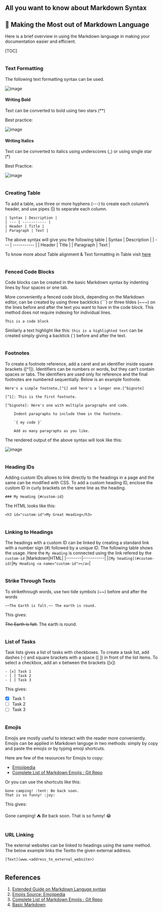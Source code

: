 ## All you want to know about Markdown Syntax

## :tada: Making the Most out of Markdown Language
Here is a brief overview in using the Markdown language in making your documentation easier and efficient. 

[TOC]
#
### Text Formatting <a name="textformatting"></a>

The following text formatting syntax can be used.

![image](uploads/110338e87417a16911018d975d54a4bc/image.png)

#### Writing Bold
 Text can be converted to bold using two stars (**)

Best practice: 

 ![image](uploads/9b4af67d1da930c3ffba0543574be105/image.png)

#### Writing Italics
Text can be converted to italics using underscores (_) or using single star (*)

Best Practice:

![image](uploads/bf604d0e2ae7a6ffc00967c0668f7611/image.png)

#
### Creating Table <a name="creatingTable"></a>
To add a table, use three or more hyphens (---) to create each column’s header, and use pipes (|) to separate each column. 

    | Syntax | Description |
    | --- | ----------- |
    | Header | Title |
    | Paragraph | Text |

The above syntax will give you the following table
| Syntax | Description |
| --- | ----------- |
| Header | Title |
| Paragraph | Text |

To know more about Table alignment & Text formatting in Table visit [here](https://www.markdownguide.org/extended-syntax/#alignment)

#
### Fenced Code Blocks <a name="fencedCode"></a>
Code blocks can be created in the basic Markdown syntax by indenting lines by four spaces or one tab. 

More conveniently a fenced code block, depending on the Markdown  editor, can be created by using three backticks (```) or three tildes (~~~) on the lines before and after the text you want to have in the code block. This method does not require indexing for individual lines.

``` 
This is a code block
```

Similarly a text highlight like this: `this is a highlighted text` can be created simply giving a backtick (`) before and after the text.

#
### Footnotes <a name="footnotes"></a>
To create a footnote reference, add a caret and an identifier inside square brackets ([^1]). Identifiers can be numbers or words, but they can’t contain spaces or tabs. The identifiers are used only for reference and the final footnotes are numbered sequentially. Below is an example footnote. 
```
Here's a simple footnote,[^1] and here's a longer one.[^bignote]

[^1]: This is the first footnote.

[^bignote]: Here's one with multiple paragraphs and code.

    Indent paragraphs to include them in the footnote.

    `{ my code }`

    Add as many paragraphs as you like.
```
The rendered output of the above syntax will look like this:

![image](uploads/808e417de2276dd95d7f8b76aa8c20ad/image.png)


#
### Heading IDs <a name="headinglD"></a>
Adding custom IDs allows to link directly to the headings in a page and the same can be modified with CSS. To add a custom heading ID, enclose the custom ID in curly brackets on the same line as the heading.

```
### My Heading {#custom-id}
```
The HTML looks like this:
```
<h3 id="custom-id">My Great Heading</h3>
```
#
### Linking to Headings <a name="headinglinking"></a>
The headings with a custom ID can be linked by creating a standard link with a number sign (#) followed by a unique ID. The following table shows the usage. Here the `My Heading` is connected using the link refered by the `custom-id`
|Markdown|HTML|
|--------|-----------|
|`[My heading](#custom-id)`|`My Heading <a name="custom-id"></a>`|


#
### Strike Through Texts <a name="strikethorugh"></a>
To strikethrough words, use two tide symbols (~~) before and after the words

```
~~The Earth is falt.~~ The earth is round.
```
This gives: 

~~The Earth is falt.~~ The earth is round.

#
### List of Tasks <a name="taskLists"></a>
Task lists gives a list of tasks with checkboxes. To create a task list, add dashes (-) and square brackets with a space ([ ]) in front of the list items. To select a checkbox, add an x between the brackets ([x])
```
- [x] Task 1
- [ ] Task 2
- [ ] Task 3
```
This gives:
- [x] Task 1
- [ ] Task 2
- [ ] Task 3

#
### Emojis <a name="emojis"></a>
Emojis are mostly useful to interact with the reader more conveniently. Emojis can be applied in Markdown languge in two methods: simply by copy and paste the emojis or by typing emoji shortcuts.

Here are few of the resources for Emojis to copy:
- [Emjojipedia](https://emojipedia.org/)
- [Complete List of Markdown Emojis : Git Repo](https://gist.github.com/rxaviers/7360908)

Or you can use the shortcuts like this:
```
Gone camping! :tent: Be back soon.
That is so funny! :joy:
```
This gives:

Gone camping! :tent: Be back soon.
That is so funny! :joy:

#
### URL Linking <a name="urlLinking"></a>

The external websites can be linked to headings using the same method. The below example links the Textto the given external address.
```
[Text](www.<address_to_external_website>)
```

#
## References <a name="reference"></a>

1. [Extended Guide on Markdown Languge syntax](https://www.markdownguide.org/extended-syntax/)
2. [Emojis Source: Emojipedia](https://emojipedia.org/)
3. [Complete List of Markdown Emojis : Git Repo](https://gist.github.com/rxaviers/7360908)
4. [Basic Markdown](https://www.markdownguide.org/basic-syntax/)